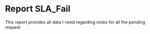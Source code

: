 # Report SLA_Fail

This report provides all data I need regarding notes for all the pending request

